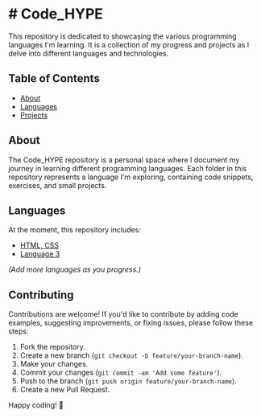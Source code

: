 # # Code_HYPE

This repository is dedicated to showcasing the various programming languages I'm learning. It is a collection of my progress and projects as I delve into different languages and technologies.

## Table of Contents

- [About](#about)
- [Languages](#HTML,CSS,)
- [Projects](#projects)

## About

The Code_HYPE repository is a personal space where I document my journey in learning different programming languages. Each folder in this repository represents a language I'm exploring, containing code snippets, exercises, and small projects.

## Languages

At the moment, this repository includes:

- [HTML, CSS](folder2/)
- [Language 3](folder3/)

_(Add more languages as you progress.)_

## Contributing

Contributions are welcome! If you'd like to contribute by adding code examples, suggesting improvements, or fixing issues, please follow these steps:

1. Fork the repository.
2. Create a new branch (`git checkout -b feature/your-branch-name`).
3. Make your changes.
4. Commit your changes (`git commit -am 'Add some feature'`).
5. Push to the branch (`git push origin feature/your-branch-name`).
6. Create a new Pull Request.

Happy coding! 🚀

